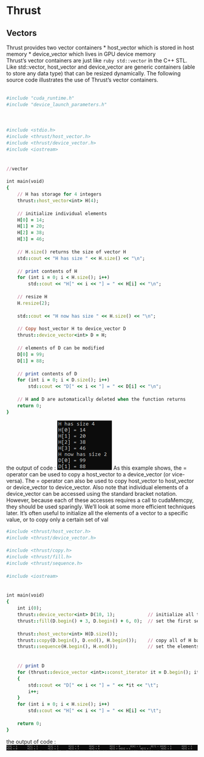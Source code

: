 # Thrust 
## Vectors
Thrust provides two vector containers
    * host_vector which is stored in host memory
    * device_vector which lives in GPU device memory  
Thrust’s vector containers are just like ```ruby std::vector``` in the C++ STL. Like
std::vector, host_vector and device_vector are generic containers (able to store any
data type) that can be resized dynamically. The following source code illustrates the use of
Thrust’s vector containers.
```ruby 

#include "cuda_runtime.h"
#include "device_launch_parameters.h"



#include <stdio.h>
#include <thrust/host_vector.h>
#include <thrust/device_vector.h>
#include <iostream>


//vector

int main(void)
{
    // H has storage for 4 integers
    thrust::host_vector<int> H(4);

    // initialize individual elements
    H[0] = 14;
    H[1] = 20;
    H[2] = 38;
    H[3] = 46;

    // H.size() returns the size of vector H
    std::cout << "H has size " << H.size() << "\n";

    // print contents of H
    for (int i = 0; i < H.size(); i++)
        std::cout << "H[" << i << "] = " << H[i] << "\n";

    // resize H
    H.resize(2);

    std::cout << "H now has size " << H.size() << "\n";

    // Copy host_vector H to device_vector D
    thrust::device_vector<int> D = H;

    // elements of D can be modified
    D[0] = 99;
    D[1] = 88;

    // print contents of D
    for (int i = 0; i < D.size(); i++)
        std::cout << "D[" << i << "] = " << D[i] << "\n";

    // H and D are automatically deleted when the function returns
    return 0;
}
```
the output of code :
![alt text](images/1.PNG?raw=true "output of code")
As this example shows, the = operator can be used to copy a host_vector to a
device_vector (or vice-versa). The = operator can also be used to copy host_vector to
host_vector or device_vector to device_vector. Also note that individual elements of a
device_vector can be accessed using the standard bracket notation. However, because each
of these accesses requires a call to cudaMemcpy, they should be used sparingly. We’ll look at
some more efficient techniques later.
It’s often useful to initialize all the elements of a vector to a specific value, or to copy only a
certain set of val

```ruby
#include <thrust/host_vector.h>
#include <thrust/device_vector.h>

#include <thrust/copy.h>
#include <thrust/fill.h>
#include <thrust/sequence.h>

#include <iostream>


int main(void)
{
    int i(0);
    thrust::device_vector<int> D(10, 1);            // initialize all ten integers of a device_vector to 1
    thrust::fill(D.begin() + 3, D.begin() + 6, 0);  // set the first seven elements of a vector to 9

    thrust::host_vector<int> H(D.size());
    thrust::copy(D.begin(), D.end(), H.begin());    // copy all of H back to the beginning of D
    thrust::sequence(H.begin(), H.end());           // set the elements of H to 0, 1, 2, 3, ...


    // print D
    for (thrust::device_vector <int>::const_iterator it = D.begin(); it != D.end(); ++it)
    {
        std::cout << "D[" << i << "] = " << *it << "\t";
        i++;
    }
    for (int i = 0; i < H.size(); i++)
        std::cout << "H[" << i << "] = " << H[i] << "\t";

    return 0;
}
```

the output of code :
![alt text](images/2.PNG?raw=true "output of code")

